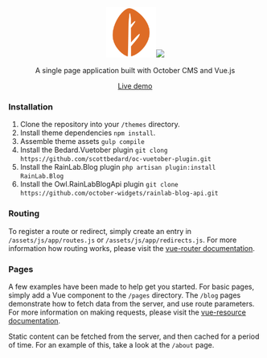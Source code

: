 <p align="center">
    <a href="//github.com/octobercms/october" target="_blank"><img src="https://raw.githubusercontent.com/octobercms/october/master/themes/demo/assets/images/october.png" alt="October" width="auto" height="100px" /></a><a href="//github.com/vuejs/vue" target="_blank"><img src="http://vuejs.org/images/logo.png" width="auto" height="105px"></a>
</p>

<p align="center">A single page application built with October CMS and Vue.js</p>
<p align="center"><a href="http://vuetober.scottbedard.net">Live demo</a></p>

### Installation
1. Clone the repository into your `/themes` directory.
2. Install theme dependencies `npm install`.
3. Assemble theme assets `gulp compile`
4. Install the Bedard.Vuetober plugin `git clong https://github.com/scottbedard/oc-vuetober-plugin.git`
4. Install the RainLab.Blog plugin `php artisan plugin:install RainLab.Blog`
5. Install the Owl.RainLabBlogApi plugin `git clone https://github.com/october-widgets/rainlab-blog-api.git`

### Routing
To register a route or redirect, simply create an entry in `/assets/js/app/routes.js` or `/assets/js/app/redirects.js`. For more information how routing works, please visit the [vue-router documentation](http://vuejs.github.io/vue-router/en/index.html).


### Pages
A few examples have been made to help get you started. For basic pages, simply add a Vue component to the `/pages` directory. The `/blog` pages demonstrate how to fetch data from the server, and use route parameters. For more information on making requests, please visit the [vue-resource documentation](https://github.com/vuejs/vue-resource).

Static content can be fetched from the server, and then cached for a period of time. For an example of this, take a look at the `/about` page.
